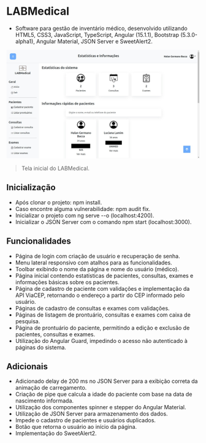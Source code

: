 # LABMedical

- Software para gestão de inventário médico, desenvolvido utilizando HTML5, CSS3, JavaScript, TypeScript, Angular (15.1.1), Bootstrap (5.3.0-alpha1), Angular Material, JSON Server e SweetAlert2.

<img src="/src/assets/img/main.jpeg?" alt="main">

> Tela inicial do LABMedical.

## Inicialização

- Após clonar o projeto: npm install.
- Caso encontre alguma vulnerabilidade: npm audit fix.
- Inicializar o projeto com ng serve --o (localhost:4200).
- Inicializar o JSON Server com o comando npm start (localhost:3000).

## Funcionalidades

- Página de login com criação de usuário e recuperação de senha.
- Menu lateral responsivo com atalhos para as funcionalidades.
- Toolbar exibindo o nome da página e nome do usuário (médico).
- Página inicial contendo estatísticas de pacientes, consultas, exames e informações básicas sobre os pacientes.
- Página de cadastro de paciente com validações e implementação da API ViaCEP, retornando o endereço a partir do CEP informado pelo usuário.
- Páginas de cadastro de consultas e exames com validações.
- Páginas de listagem de prontuário, consultas e exames com caixa de pesquisa.
- Página de prontuário do paciente, permitindo a edição e exclusão de pacientes, consultas e exames.
- Utilização do Angular Guard, impedindo o acesso não autenticado à páginas do sistema.

## Adicionais

- Adicionado delay de 200 ms no JSON Server para a exibição correta da animação de carregamento.
- Criação de pipe que calcula a idade do paciente com base na data de nascimento informada.
- Utilização dos componentes spinner e stepper do Angular Material.
- Utilização de JSON Server para armazenamento dos dados.
- Impede o cadastro de pacientes e usuários duplicados.
- Botão que retorna o usuário ao início da página.
- Implementação do SweetAlert2.
